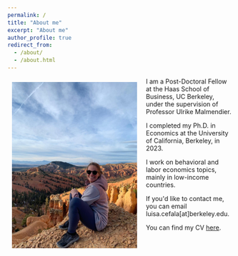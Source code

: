 ```yaml
---
permalink: /
title: "About me"
excerpt: "About me"
author_profile: true
redirect_from: 
  - /about/
  - /about.html
---
```


<img class="img-responsive" style="float: left; margin: 10px 20px 20px 10px;" src="/images/picture.jpg" width="280">I am a Post-Doctoral Fellow at the Haas School of Business, UC Berkeley, under the supervision of Professor Ulrike Malmendier.

I completed my Ph.D. in Economics at the University of California, Berkeley, in 2023. 

I work on behavioral and labor economics topics, mainly in low-income countries.

If you'd like to contact me, you can email luisa.cefala[at]berkeley.edu. 

You can find my CV [here](files/LC-CV_202306.pdf).
